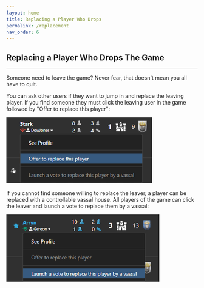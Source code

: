 ```yaml
---
layout: home
title: Replacing a Player Who Drops
permalink: /replacement
nav_order: 6
---
```


## Replacing a Player Who Drops The Game

---

Someone need to leave the game? Never fear, that doesn't mean you all have to quit. 

You can ask other users if they want to jump in and replace the leaving player.
If you find someone they must click the leaving user in the game followed by "Offer to replace this player":

![ReplaceByPlayer](/assets/img/replace-by-player.png)  

If you cannot find someone willing to replace the leaver,
a player can be replaced with a controllable vassal house.
All players of the game can click the leaver and launch a vote to replace them by a vassal:

![ReplaceByVassal](/assets/img/replace-by-vassal.png)
